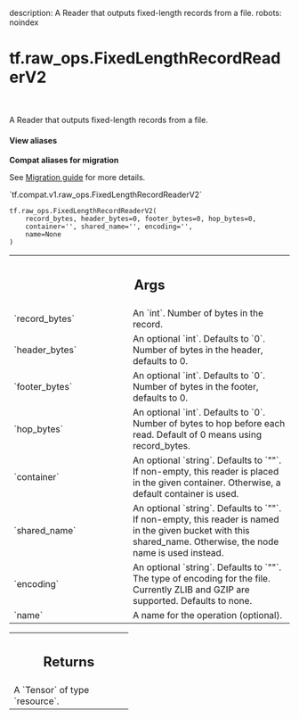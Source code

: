 description: A Reader that outputs fixed-length records from a file.
robots: noindex

# tf.raw_ops.FixedLengthRecordReaderV2

<!-- Insert buttons and diff -->

<table class="tfo-notebook-buttons tfo-api nocontent" align="left">

</table>



A Reader that outputs fixed-length records from a file.

<section class="expandable">
  <h4 class="showalways">View aliases</h4>
  <p>
<b>Compat aliases for migration</b>
<p>See
<a href="https://www.tensorflow.org/guide/migrate">Migration guide</a> for
more details.</p>
<p>`tf.compat.v1.raw_ops.FixedLengthRecordReaderV2`</p>
</p>
</section>

<pre class="devsite-click-to-copy prettyprint lang-py tfo-signature-link">
<code>tf.raw_ops.FixedLengthRecordReaderV2(
    record_bytes, header_bytes=0, footer_bytes=0, hop_bytes=0,
    container=&#x27;&#x27;, shared_name=&#x27;&#x27;, encoding=&#x27;&#x27;,
    name=None
)
</code></pre>



<!-- Placeholder for "Used in" -->


<!-- Tabular view -->
 <table class="responsive fixed orange">
<colgroup><col width="214px"><col></colgroup>
<tr><th colspan="2"><h2 class="add-link">Args</h2></th></tr>

<tr>
<td>
`record_bytes`
</td>
<td>
An `int`. Number of bytes in the record.
</td>
</tr><tr>
<td>
`header_bytes`
</td>
<td>
An optional `int`. Defaults to `0`.
Number of bytes in the header, defaults to 0.
</td>
</tr><tr>
<td>
`footer_bytes`
</td>
<td>
An optional `int`. Defaults to `0`.
Number of bytes in the footer, defaults to 0.
</td>
</tr><tr>
<td>
`hop_bytes`
</td>
<td>
An optional `int`. Defaults to `0`.
Number of bytes to hop before each read. Default of 0 means using
record_bytes.
</td>
</tr><tr>
<td>
`container`
</td>
<td>
An optional `string`. Defaults to `""`.
If non-empty, this reader is placed in the given container.
Otherwise, a default container is used.
</td>
</tr><tr>
<td>
`shared_name`
</td>
<td>
An optional `string`. Defaults to `""`.
If non-empty, this reader is named in the given bucket
with this shared_name. Otherwise, the node name is used instead.
</td>
</tr><tr>
<td>
`encoding`
</td>
<td>
An optional `string`. Defaults to `""`.
The type of encoding for the file. Currently ZLIB and GZIP
are supported. Defaults to none.
</td>
</tr><tr>
<td>
`name`
</td>
<td>
A name for the operation (optional).
</td>
</tr>
</table>



<!-- Tabular view -->
 <table class="responsive fixed orange">
<colgroup><col width="214px"><col></colgroup>
<tr><th colspan="2"><h2 class="add-link">Returns</h2></th></tr>
<tr class="alt">
<td colspan="2">
A `Tensor` of type `resource`.
</td>
</tr>

</table>

